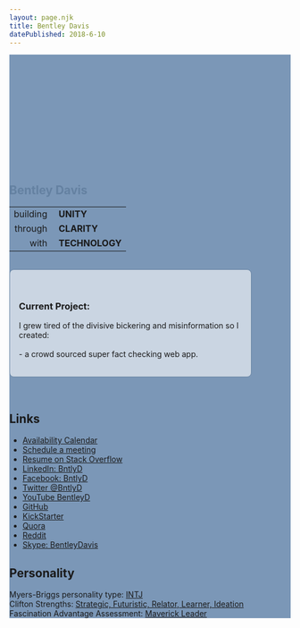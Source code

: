 ```yaml
---
layout: page.njk
title: Bentley Davis
datePublished: 2018-6-10
---
```

<main style="background-color: hsl(212, 29%, 60%);">
    <section style="display: flex; align-items: center; background-image: url('/img/hero.jpg');  background-size: cover;
  background-position: top; ">
        <div class="content" amp-fx="parallax" data-parallax-factor="1.5" style="padding-top: 200px;">
            <h1 style="max-width:50%;  color: #6481a1;">Bentley Davis</h1>
            <table>
                <tr>
                    <td>building</td>
                    <td>
                        <b>&nbsp;UNITY</b>
                    </td>
                </tr>
                <tr>
                    <td style="text-align: right;">through</td>
                    <td>
                        <b>&nbsp;CLARITY</b>
                    </td>
                </tr>
                <tr>
                    <td style="text-align: right;">with</td>
                    <td>
                        <b>&nbsp;TECHNOLOGY</b>
                    </td>
                </tr>
            </table>
            <div style="padding: 2rem 1rem;
                    margin: 2rem 0;
                    background-color: hsla(0, 0%, 100%, 0.6);
                    border-radius: .5rem; max-width:400px; border: 1px #6481a1 solid;">
                <h3>Current Project:</h3>
                I grew tired of the divisive bickering and misinformation so I created: <br />
                <a href="https://ReasonScore.com">
                    <amp-img src="/img/rslogowide.png" alt="Reason Score Logo" width="230" height="50" style="top: 3px;">
                </a>
                <br />
                 - a crowd sourced super fact checking web app.
            </div>
        </div>
    </section>
    <section class="inverse">
        <div  class="content" >
            <h1>Links</h1>
            <ul>
                <li>
                    <a href="calendar">Availability Calendar</a>
                </li>
                <li>
                    <a href="schedule">Schedule a meeting</a>
                </li>
                <li>
                    <a href="http://careers.stackoverflow.com/bentleydavis">Resume on Stack Overflow</a>
                </li>
                <li>
                    <a href="http://www.linkedin.com/in/bntlyd">LinkedIn: BntlyD</a>
                </li>
                <li>
                    <a href="http://www.facebook.com/1077383357">Facebook: BntlyD</a>
                </li>
                <li>
                    <a href="https://twitter.com/BntlyD">Twitter @BntlyD</a>
                </li>
                <li>
                    <a href="http://www.youtube.com/user/BentleyD">YouTube BentleyD</a>
                </li>
                <li>
                    <a href="https://github.com/BentleyDavis">GitHub</a>
                </li>
                <li>
                    <a href="http://www.kickstarter.com/profile/bentleydavis">KickStarter</a>
                </li>
                <li>
                    <a href="https://www.quora.com/Bentley-Davis">Quora</a>
                </li>
                <li>
                    <a href="http://www.reddit.com/user/BentleyDavis/">Reddit</a>
                </li>
                <li>
                    <a href="skype:bentleydavis?chat">Skype: BentleyDavis</a>
                </li>
            </ul>
            <h1>Personality</h1>
            Myers-Briggs personality type:
            <a href="http://en.wikipedia.org/wiki/INTJ" target="_blank">INTJ</a>
            <br/> Clifton Strengths:
            <a href="/strategic-futuristic-relator-learner-ideation">Strategic, Futuristic, Relator, Learner, Ideation</a>
            <br/> Fascination Advantage Assessment:
            <a title="I am a Maverick leader" href="/maverick-leader">Maverick Leader</a>
        </div>
    </section>
</main>

